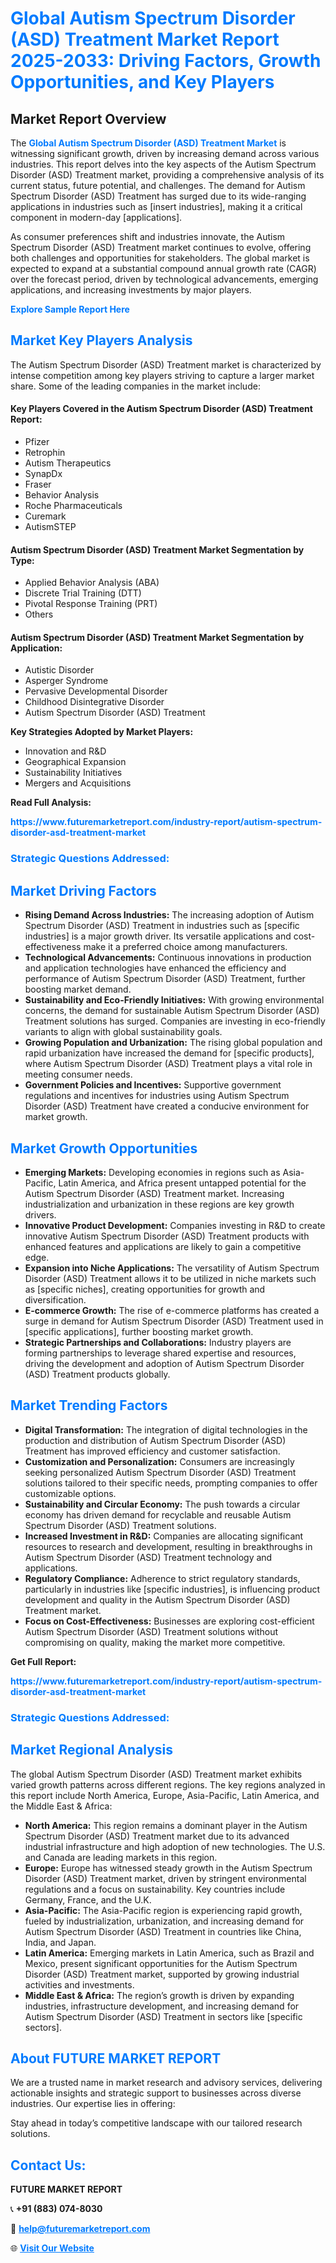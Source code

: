 <h1 style="color: #007BFF;">Global Autism Spectrum Disorder (ASD) Treatment Market Report 2025-2033: Driving Factors, Growth Opportunities, and Key Players</h1>

<section id="overview">
<h2>Market Report Overview</h2>
<p>The <a href="https://www.futuremarketreport.com/industry-report/autism-spectrum-disorder-asd-treatment-market" style="color: #007BFF; text-decoration: none;"><strong>Global Autism Spectrum Disorder (ASD) Treatment Market</strong></a> is witnessing significant growth, driven by increasing demand across various industries. This report delves into the key aspects of the Autism Spectrum Disorder (ASD) Treatment market, providing a comprehensive analysis of its current status, future potential, and challenges. The demand for Autism Spectrum Disorder (ASD) Treatment has surged due to its wide-ranging applications in industries such as [insert industries], making it a critical component in modern-day [applications].</p>
<p>As consumer preferences shift and industries innovate, the Autism Spectrum Disorder (ASD) Treatment market continues to evolve, offering both challenges and opportunities for stakeholders. The global market is expected to expand at a substantial compound annual growth rate (CAGR) over the forecast period, driven by technological advancements, emerging applications, and increasing investments by major players.</p>
</section>

<section id="overview">
<p><a href="https://www.futuremarketreport.com/request-sample/reportId=122776" style="color: #007BFF; text-decoration: none;"><strong>Explore Sample Report Here</strong></a></p>
</section>

<section id="key-players">
<h2 style="color: #007BFF;">Market Key Players Analysis</h2>
<p>The Autism Spectrum Disorder (ASD) Treatment market is characterized by intense competition among key players striving to capture a larger market share. Some of the leading companies in the market include:</p>
<h4>Key Players Covered in the Autism Spectrum Disorder (ASD) Treatment Report:</h4>
<ul><li>Pfizer</li><li>Retrophin</li><li>Autism Therapeutics</li><li>SynapDx</li><li>Fraser</li><li>Behavior Analysis</li><li>Roche Pharmaceuticals</li><li>Curemark</li><li>AutismSTEP</li></ul>
<h4>Autism Spectrum Disorder (ASD) Treatment Market Segmentation by Type:</h4>
<ul><li>Applied Behavior Analysis (ABA)</li><li>Discrete Trial Training (DTT)</li><li>Pivotal Response Training (PRT)</li><li>Others</li></ul>

<h4>Autism Spectrum Disorder (ASD) Treatment Market Segmentation by Application:</h4>
<ul><li>Autistic Disorder</li><li>Asperger Syndrome</li><li>Pervasive Developmental Disorder</li><li>Childhood Disintegrative Disorder</li><li>Autism Spectrum Disorder (ASD) Treatment</li></ul>
<p><strong>Key Strategies Adopted by Market Players:</strong></p>
<ul>
<li>Innovation and R&D</li>
<li>Geographical Expansion</li>
<li>Sustainability Initiatives</li>
<li>Mergers and Acquisitions</li>
</ul>
</section>

<section>
<p><strong>Read Full Analysis: </strong></p><a href="https://www.futuremarketreport.com/industry-report/autism-spectrum-disorder-asd-treatment-market" style="color: #007BFF; text-decoration: none;"><strong>https://www.futuremarketreport.com/industry-report/autism-spectrum-disorder-asd-treatment-market</strong></a>
<h3 style="color: #007BFF;">Strategic Questions Addressed:</h3>
</section>

<section id="driving-factors">
<h2 style="color: #007BFF;">Market Driving Factors</h2>
<ul>
<li><strong>Rising Demand Across Industries:</strong> The increasing adoption of Autism Spectrum Disorder (ASD) Treatment in industries such as [specific industries] is a major growth driver. Its versatile applications and cost-effectiveness make it a preferred choice among manufacturers.</li>
<li><strong>Technological Advancements:</strong> Continuous innovations in production and application technologies have enhanced the efficiency and performance of Autism Spectrum Disorder (ASD) Treatment, further boosting market demand.</li>
<li><strong>Sustainability and Eco-Friendly Initiatives:</strong> With growing environmental concerns, the demand for sustainable Autism Spectrum Disorder (ASD) Treatment solutions has surged. Companies are investing in eco-friendly variants to align with global sustainability goals.</li>
<li><strong>Growing Population and Urbanization:</strong> The rising global population and rapid urbanization have increased the demand for [specific products], where Autism Spectrum Disorder (ASD) Treatment plays a vital role in meeting consumer needs.</li>
<li><strong>Government Policies and Incentives:</strong> Supportive government regulations and incentives for industries using Autism Spectrum Disorder (ASD) Treatment have created a conducive environment for market growth.</li>
</ul>
</section>

<section id="growth-opportunities">
<h2 style="color: #007BFF;">Market Growth Opportunities</h2>
<ul>
<li><strong>Emerging Markets:</strong> Developing economies in regions such as Asia-Pacific, Latin America, and Africa present untapped potential for the Autism Spectrum Disorder (ASD) Treatment market. Increasing industrialization and urbanization in these regions are key growth drivers.</li>
<li><strong>Innovative Product Development:</strong> Companies investing in R&D to create innovative Autism Spectrum Disorder (ASD) Treatment products with enhanced features and applications are likely to gain a competitive edge.</li>
<li><strong>Expansion into Niche Applications:</strong> The versatility of Autism Spectrum Disorder (ASD) Treatment allows it to be utilized in niche markets such as [specific niches], creating opportunities for growth and diversification.</li>
<li><strong>E-commerce Growth:</strong> The rise of e-commerce platforms has created a surge in demand for Autism Spectrum Disorder (ASD) Treatment used in [specific applications], further boosting market growth.</li>
<li><strong>Strategic Partnerships and Collaborations:</strong> Industry players are forming partnerships to leverage shared expertise and resources, driving the development and adoption of Autism Spectrum Disorder (ASD) Treatment products globally.</li>
</ul>
</section>

<section id="trending-factors">
<h2 style="color: #007BFF;">Market Trending Factors</h2>
<ul>
<li><strong>Digital Transformation:</strong> The integration of digital technologies in the production and distribution of Autism Spectrum Disorder (ASD) Treatment has improved efficiency and customer satisfaction.</li>
<li><strong>Customization and Personalization:</strong> Consumers are increasingly seeking personalized Autism Spectrum Disorder (ASD) Treatment solutions tailored to their specific needs, prompting companies to offer customizable options.</li>
<li><strong>Sustainability and Circular Economy:</strong> The push towards a circular economy has driven demand for recyclable and reusable Autism Spectrum Disorder (ASD) Treatment solutions.</li>
<li><strong>Increased Investment in R&D:</strong> Companies are allocating significant resources to research and development, resulting in breakthroughs in Autism Spectrum Disorder (ASD) Treatment technology and applications.</li>
<li><strong>Regulatory Compliance:</strong> Adherence to strict regulatory standards, particularly in industries like [specific industries], is influencing product development and quality in the Autism Spectrum Disorder (ASD) Treatment market.</li>
<li><strong>Focus on Cost-Effectiveness:</strong> Businesses are exploring cost-efficient Autism Spectrum Disorder (ASD) Treatment solutions without compromising on quality, making the market more competitive.</li>
</ul>
</section>

<section>
<p><strong>Get Full Report: </strong></p><a href="https://www.futuremarketreport.com/industry-report/autism-spectrum-disorder-asd-treatment-market" style="color: #007BFF; text-decoration: none;"><strong>https://www.futuremarketreport.com/industry-report/autism-spectrum-disorder-asd-treatment-market</strong></a>
<h3 style="color: #007BFF;">Strategic Questions Addressed:</h3>
</section>


<section id="regional-analysis">
<h2 style="color: #007BFF;">Market Regional Analysis</h2>
<p>The global Autism Spectrum Disorder (ASD) Treatment market exhibits varied growth patterns across different regions. The key regions analyzed in this report include North America, Europe, Asia-Pacific, Latin America, and the Middle East & Africa:</p>
<ul>
<li><strong>North America:</strong> This region remains a dominant player in the Autism Spectrum Disorder (ASD) Treatment market due to its advanced industrial infrastructure and high adoption of new technologies. The U.S. and Canada are leading markets in this region.</li>
<li><strong>Europe:</strong> Europe has witnessed steady growth in the Autism Spectrum Disorder (ASD) Treatment market, driven by stringent environmental regulations and a focus on sustainability. Key countries include Germany, France, and the U.K.</li>
<li><strong>Asia-Pacific:</strong> The Asia-Pacific region is experiencing rapid growth, fueled by industrialization, urbanization, and increasing demand for Autism Spectrum Disorder (ASD) Treatment in countries like China, India, and Japan.</li>
<li><strong>Latin America:</strong> Emerging markets in Latin America, such as Brazil and Mexico, present significant opportunities for the Autism Spectrum Disorder (ASD) Treatment market, supported by growing industrial activities and investments.</li>
<li><strong>Middle East & Africa:</strong> The region’s growth is driven by expanding industries, infrastructure development, and increasing demand for Autism Spectrum Disorder (ASD) Treatment in sectors like [specific sectors].</li>
</ul>
</section>

<footer>
<h2 style="color: #007BFF;">About FUTURE MARKET REPORT</h2>
<p>We are a trusted name in market research and advisory services, delivering actionable insights and strategic support to businesses across diverse industries. Our expertise lies in offering:</p>

<p>Stay ahead in today’s competitive landscape with our tailored research solutions.</p>

<h2 style="color: #007BFF;">Contact Us:</h2>
<p><strong>FUTURE MARKET REPORT</strong></p>
<p>📞 <strong>+91 (883) 074-8030</strong></p>
<p>📧 <strong><a href="mailto:help@futuremarketreport.com" style="color: #007BFF;">help@futuremarketreport.com</a></strong></p>
<p>🌐 <strong><a href="https://www.futuremarketreport.com/" style="color: #007BFF;">Visit Our Website</a></strong></p>
</footer>